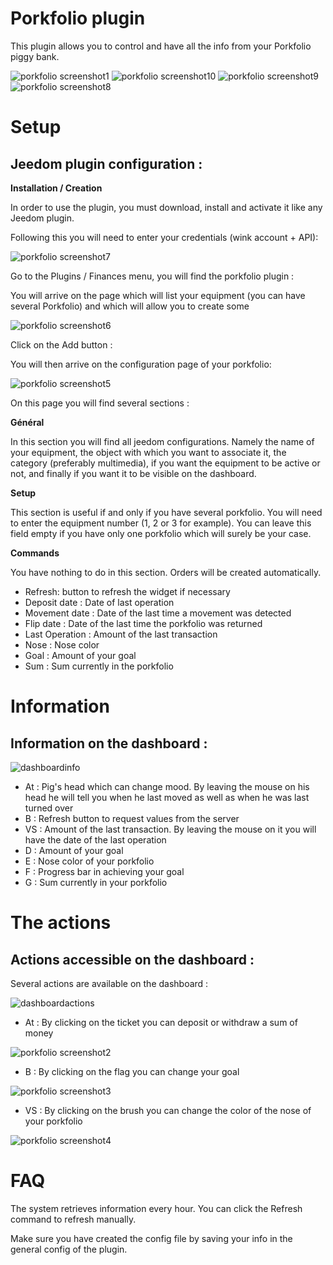 # Porkfolio plugin 

This plugin allows you to control and have all the info from your Porkfolio piggy bank.

![porkfolio screenshot1](./images/porkfolio_screenshot1.jpg)
![porkfolio screenshot10](./images/porkfolio_screenshot10.jpg)
![porkfolio screenshot9](./images/porkfolio_screenshot9.jpg)
![porkfolio screenshot8](./images/porkfolio_screenshot8.jpg)

# Setup 

## Jeedom plugin configuration : 

**Installation / Creation**

In order to use the plugin, you must download, install and activate it like any Jeedom plugin.

Following this you will need to enter your credentials (wink account + API):

![porkfolio screenshot7](./images/porkfolio_screenshot7.jpg)

Go to the Plugins / Finances menu, you will find the porkfolio plugin :

You will arrive on the page which will list your equipment (you can have several Porkfolio) and which will allow you to create some

![porkfolio screenshot6](./images/porkfolio_screenshot6.jpg)

Click on the Add button :

You will then arrive on the configuration page of your porkfolio:

![porkfolio screenshot5](./images/porkfolio_screenshot5.jpg)

On this page you will find several sections :

**Général**

In this section you will find all jeedom configurations. Namely the name of your equipment, the object with which you want to associate it, the category (preferably multimedia), if you want the equipment to be active or not, and finally if you want it to be visible on the dashboard.

**Setup**

This section is useful if and only if you have several porkfolio. You will need to enter the equipment number (1, 2 or 3 for example). You can leave this field empty if you have only one porkfolio which will surely be your case.

**Commands**

You have nothing to do in this section. Orders will be created automatically.

-   Refresh: button to refresh the widget if necessary
-   Deposit date : Date of last operation
-   Movement date : Date of the last time a movement was detected
-   Flip date : Date of the last time the porkfolio was returned
-   Last Operation : Amount of the last transaction
-   Nose : Nose color
-   Goal : Amount of your goal
-   Sum : Sum currently in the porkfolio

# Information 

## Information on the dashboard : 

![dashboardinfo](./images/dashboardinfo.jpg)

-   At : Pig's head which can change mood. By leaving the mouse on his head he will tell you when he last moved as well as when he was last turned over
-   B : Refresh button to request values from the server
-   VS : Amount of the last transaction. By leaving the mouse on it you will have the date of the last operation
-   D : Amount of your goal
-   E : Nose color of your porkfolio
-   F : Progress bar in achieving your goal
-   G : Sum currently in your porkfolio

# The actions 

## Actions accessible on the dashboard : 

Several actions are available on the dashboard :

![dashboardactions](./images/dashboardactions.jpg)

-   At : By clicking on the ticket you can deposit or withdraw a sum of money

![porkfolio screenshot2](./images/porkfolio_screenshot2.jpg)

-   B : By clicking on the flag you can change your goal

![porkfolio screenshot3](./images/porkfolio_screenshot3.jpg)

-   VS : By clicking on the brush you can change the color of the nose of your porkfolio

![porkfolio screenshot4](./images/porkfolio_screenshot4.jpg)

# FAQ 

The system retrieves information every hour. You can click the Refresh command to refresh manually.

Make sure you have created the config file by saving your info in the general config of the plugin.
